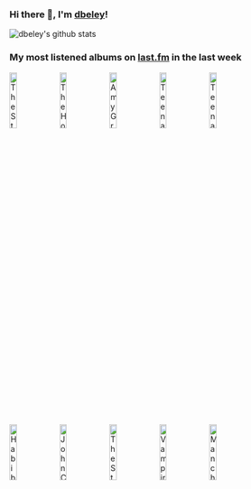 ### Hi there 👋, I'm [dbeley](https://dbeley.ovh/en)!

![dbeley's github stats](https://github-readme-stats.vercel.app/api?username=dbeley)

### My most listened albums on [last.fm](https://www.last.fm/user/d_beley) in the last week

[<img src='https://lastfm.freetls.fastly.net/i/u/300x300/576554c542da76c08f0e80c129afcb0e.png' width='16%' height='16%' alt='The Strokes - The New Abnormal'>](https://www.last.fm/music/the%2bstrokes/the%2bnew%2babnormal)&nbsp;
[<img src='https://lastfm.freetls.fastly.net/i/u/300x300/34ea601d6add42eec2e3480a9f00b549.jpg' width='16%' height='16%' alt='The Hotelier - Home, Like Noplace Is There'>](https://www.last.fm/music/the%2bhotelier/home%252c%2blike%2bnoplace%2bis%2bthere)&nbsp;
[<img src='https://lastfm.freetls.fastly.net/i/u/300x300/17341fb158c170f55d1f7ebbebb91657.jpg' width='16%' height='16%' alt='Amy Grant - Lead Me On'>](https://www.last.fm/music/amy%2bgrant/lead%2bme%2bon)&nbsp;
[<img src='https://lastfm.freetls.fastly.net/i/u/300x300/8e02168f4f4445cdc5ef49212994b9de.png' width='16%' height='16%' alt='Teenage Fanclub - Bandwagonesque'>](https://www.last.fm/music/teenage%2bfanclub/bandwagonesque)&nbsp;
[<img src='https://lastfm.freetls.fastly.net/i/u/300x300/2403a22aa609dd71afc4f8d0971ecca2.jpg' width='16%' height='16%' alt='Teenage Fanclub - Grand Prix'>](https://www.last.fm/music/teenage%2bfanclub/grand%2bprix)&nbsp;
<br>
[<img src='https://lastfm.freetls.fastly.net/i/u/300x300/c83d49a082144c72cca50b44e18c9be1.jpg' width='16%' height='16%' alt='Habib Koité & Eric Bibb - Brothers In Bamako'>](https://www.last.fm/music/habib%2bkoit%25c3%25a9%2b%2526%2beric%2bbibb/brothers%2bin%2bbamako)&nbsp;
[<img src='https://lastfm.freetls.fastly.net/i/u/300x300/73d3de7d87232dcc793133622fdfca85.jpg' width='16%' height='16%' alt='John Cale - Vintage Violence'>](https://www.last.fm/music/john%2bcale/vintage%2bviolence)&nbsp;
[<img src='https://lastfm.freetls.fastly.net/i/u/300x300/a9c961c8da0d4427b7d7a4018738f5df.png' width='16%' height='16%' alt='The Strokes - Room on Fire'>](https://www.last.fm/music/the%2bstrokes/room%2bon%2bfire)&nbsp;
[<img src='https://lastfm.freetls.fastly.net/i/u/300x300/ecad9e26332eee688ed756dad9d4de82.png' width='16%' height='16%' alt='Vampire Weekend - Father of the Bride'>](https://www.last.fm/music/vampire%2bweekend/father%2bof%2bthe%2bbride)&nbsp;
[<img src='https://lastfm.freetls.fastly.net/i/u/300x300/9f61e91a323d4534c5333b0ac189d252.jpg' width='16%' height='16%' alt='Manchester Orchestra - I’m Like A Virgin Losing A Child'>](https://www.last.fm/music/manchester%2borchestra/i%25e2%2580%2599m%2blike%2ba%2bvirgin%2blosing%2ba%2bchild)&nbsp;
<br>
